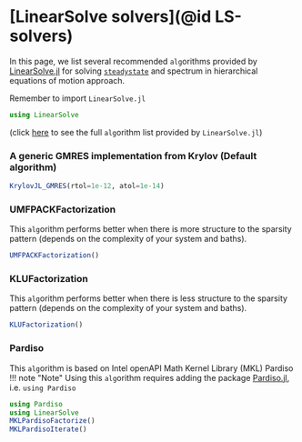 # [LinearSolve solvers](@id LS-solvers)

In this page, we list several recommended `alg`orithms provided by [LinearSolve.jl](https://docs.sciml.ai/LinearSolve/stable/) for solving [`steadystate`](@ref) and spectrum in hierarchical equations of motion approach.  

Remember to import `LinearSolve.jl`

```julia
using LinearSolve
```

(click [here](https://docs.sciml.ai/LinearSolve/stable/solvers/solvers/) to see the full `alg`orithm list provided by `LinearSolve.jl`)

### A generic GMRES implementation from Krylov (Default algorithm)

```julia
KrylovJL_GMRES(rtol=1e-12, atol=1e-14)
```

### UMFPACKFactorization
This `alg`orithm performs better when there is more structure to the sparsity pattern (depends on the complexity of your system and baths).

```julia
UMFPACKFactorization()
```

### KLUFactorization
This `alg`orithm performs better when there is less structure to the sparsity pattern (depends on the complexity of your system and baths).

```julia
KLUFactorization()
```

### Pardiso
This `alg`orithm is based on Intel openAPI Math Kernel Library (MKL) Pardiso
!!! note "Note"
    Using this `alg`orithm requires adding the package [Pardiso.jl](https://github.com/JuliaSparse/Pardiso.jl), i.e. `using Pardiso`

```julia
using Pardiso
using LinearSolve
MKLPardisoFactorize()
MKLPardisoIterate()
```
